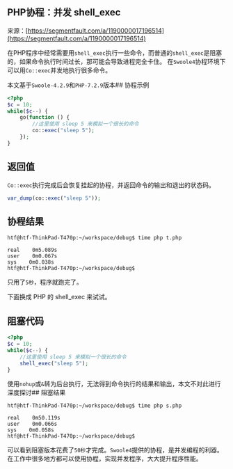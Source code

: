 ## PHP协程：并发 shell_exec

来源：[https://segmentfault.com/a/1190000017196514](https://segmentfault.com/a/1190000017196514)

在PHP程序中经常需要用`shell_exec`执行一些命令，而普通的`shell_exec`是阻塞的，如果命令执行时间过长，那可能会导致进程完全卡住。
在`Swoole4`协程环境下可以用`Co::exec`并发地执行很多命令。

本文基于`Swoole-4.2.9`和`PHP-7.2.9`版本## 协程示例

```php
<?php
$c = 10;
while($c--) {
    go(function () {
        //这里使用 sleep 5 来模拟一个很长的命令
        co::exec("sleep 5");
    });
}
```
## 返回值
`Co::exec`执行完成后会恢复挂起的协程，并返回命令的输出和退出的状态码。

```php
var_dump(co::exec("sleep 5"));
```
## 协程结果

```
htf@htf-ThinkPad-T470p:~/workspace/debug$ time php t.php

real    0m5.089s
user    0m0.067s
sys    0m0.038s
htf@htf-ThinkPad-T470p:~/workspace/debug$
```

只用了`5秒`，程序就跑完了。

下面换成 PHP 的 shell_exec 来试试。
## 阻塞代码

```php
<?php
$c = 10;
while($c--) {
    //这里使用 sleep 5 来模拟一个很长的命令
    shell_exec("sleep 5");
}
```

使用`nohup`或`&`转为后台执行，无法得到命令执行的结果和输出，本文不对此进行深度探讨## 阻塞结果

```
htf@htf-ThinkPad-T470p:~/workspace/debug$ time php s.php 

real    0m50.119s
user    0m0.066s
sys    0m0.058s
htf@htf-ThinkPad-T470p:~/workspace/debug$ 
```

可以看到阻塞版本花费了`50秒`才完成。`Swoole4`提供的协程，是并发编程的利器。在工作中很多地方都可以使用协程，实现并发程序，大大提升程序性能。
